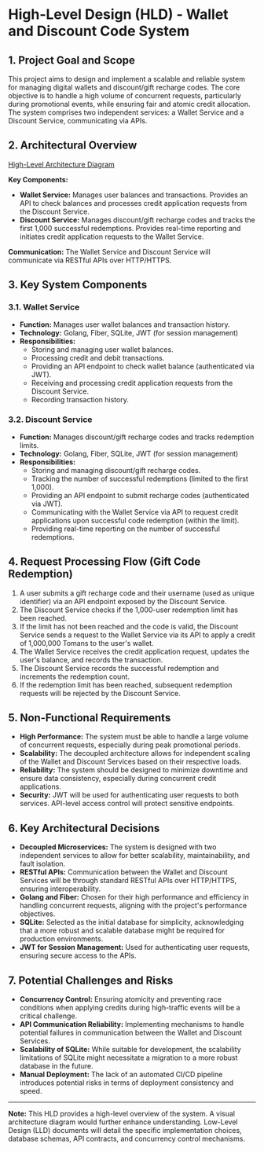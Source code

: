 # High-Level Design (HLD) - Wallet and Discount Code System

## 1. Project Goal and Scope

This project aims to design and implement a scalable and reliable system for managing digital wallets and discount/gift recharge codes. The core objective is to handle a high volume of concurrent requests, particularly during promotional events, while ensuring fair and atomic credit allocation. The system comprises two independent services: a Wallet Service and a Discount Service, communicating via APIs.

## 2. Architectural Overview

[High-Level Architecture Diagram](docs/rawFiles/ActivateGiftCard)

**Key Components:**

* **Wallet Service:** Manages user balances and transactions. Provides an API to check balances and processes credit application requests from the Discount Service.
* **Discount Service:** Manages discount/gift recharge codes and tracks the first 1,000 successful redemptions. Provides real-time reporting and initiates credit application requests to the Wallet Service.

**Communication:** The Wallet Service and Discount Service will communicate via RESTful APIs over HTTP/HTTPS.

## 3. Key System Components

### 3.1. Wallet Service

* **Function:** Manages user wallet balances and transaction history.
* **Technology:** Golang, Fiber, SQLite, JWT (for session management)
* **Responsibilities:**
    * Storing and managing user wallet balances.
    * Processing credit and debit transactions.
    * Providing an API endpoint to check wallet balance (authenticated via JWT).
    * Receiving and processing credit application requests from the Discount Service.
    * Recording transaction history.

### 3.2. Discount Service

* **Function:** Manages discount/gift recharge codes and tracks redemption limits.
* **Technology:** Golang, Fiber, SQLite, JWT (for session management)
* **Responsibilities:**
    * Storing and managing discount/gift recharge codes.
    * Tracking the number of successful redemptions (limited to the first 1,000).
    * Providing an API endpoint to submit recharge codes (authenticated via JWT).
    * Communicating with the Wallet Service via API to request credit applications upon successful code redemption (within the limit).
    * Providing real-time reporting on the number of successful redemptions.

## 4. Request Processing Flow (Gift Code Redemption)

1.  A user submits a gift recharge code and their username (used as unique identifier) via an API endpoint exposed by the Discount Service.
2.  The Discount Service checks if the 1,000-user redemption limit has been reached.
3.  If the limit has not been reached and the code is valid, the Discount Service sends a request to the Wallet Service via its API to apply a credit of 1,000,000 Tomans to the user's wallet.
4.  The Wallet Service receives the credit application request, updates the user's balance, and records the transaction.
5.  The Discount Service records the successful redemption and increments the redemption count.
6.  If the redemption limit has been reached, subsequent redemption requests will be rejected by the Discount Service.

## 5. Non-Functional Requirements

* **High Performance:** The system must be able to handle a large volume of concurrent requests, especially during peak promotional periods.
* **Scalability:** The decoupled architecture allows for independent scaling of the Wallet and Discount Services based on their respective loads.
* **Reliability:** The system should be designed to minimize downtime and ensure data consistency, especially during concurrent credit applications.
* **Security:** JWT will be used for authenticating user requests to both services. API-level access control will protect sensitive endpoints.

## 6. Key Architectural Decisions

* **Decoupled Microservices:** The system is designed with two independent services to allow for better scalability, maintainability, and fault isolation.
* **RESTful APIs:** Communication between the Wallet and Discount Services will be through standard RESTful APIs over HTTP/HTTPS, ensuring interoperability.
* **Golang and Fiber:** Chosen for their high performance and efficiency in handling concurrent requests, aligning with the project's performance objectives.
* **SQLite:** Selected as the initial database for simplicity, acknowledging that a more robust and scalable database might be required for production environments.
* **JWT for Session Management:** Used for authenticating user requests, ensuring secure access to the APIs.

## 7. Potential Challenges and Risks

* **Concurrency Control:** Ensuring atomicity and preventing race conditions when applying credits during high-traffic events will be a critical challenge.
* **API Communication Reliability:** Implementing mechanisms to handle potential failures in communication between the Wallet and Discount Services.
* **Scalability of SQLite:** While suitable for development, the scalability limitations of SQLite might necessitate a migration to a more robust database in the future.
* **Manual Deployment:** The lack of an automated CI/CD pipeline introduces potential risks in terms of deployment consistency and speed.

---

**Note:** This HLD provides a high-level overview of the system. A visual architecture diagram would further enhance understanding. Low-Level Design (LLD) documents will detail the specific implementation choices, database schemas, API contracts, and concurrency control mechanisms.